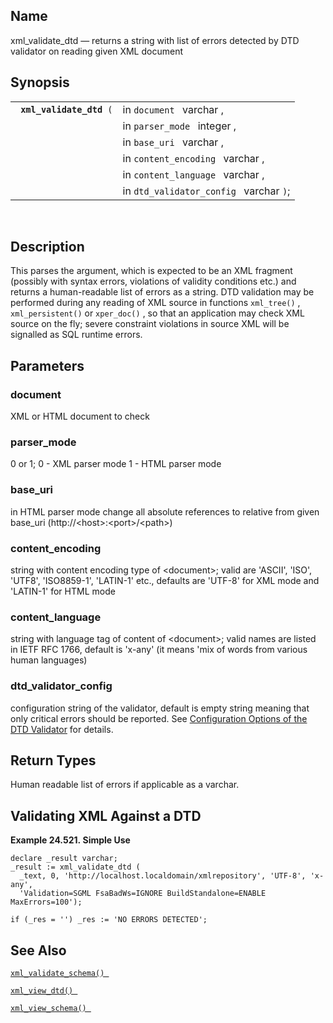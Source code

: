 <div>

<div>

</div>

<div>

## Name

xml_validate_dtd — returns a string with list of errors detected by DTD
validator on reading given XML document

</div>

<div>

## Synopsis

<div>

|                               |                                         |
|-------------------------------|-----------------------------------------|
| ` `**`xml_validate_dtd`**` (` | in `document ` varchar ,                |
|                               | in `parser_mode ` integer ,             |
|                               | in `base_uri ` varchar ,                |
|                               | in `content_encoding ` varchar ,        |
|                               | in `content_language ` varchar ,        |
|                               | in `dtd_validator_config ` varchar `)`; |

<div>

 

</div>

</div>

</div>

<div>

## Description

This parses the argument, which is expected to be an XML fragment
(possibly with syntax errors, violations of validity conditions etc.)
and returns a human-readable list of errors as a string. DTD validation
may be performed during any reading of XML source in functions
`xml_tree()` , `xml_persistent()` or `xper_doc()` , so that an
application may check XML source on the fly; severe constraint
violations in source XML will be signalled as SQL runtime errors.

</div>

<div>

## Parameters

<div>

### document

XML or HTML document to check

</div>

<div>

### parser_mode

0 or 1; 0 - XML parser mode 1 - HTML parser mode

</div>

<div>

### base_uri

in HTML parser mode change all absolute references to relative from
given base_uri (http://\<host\>:\<port\>/\<path\>)

</div>

<div>

### content_encoding

string with content encoding type of \<document\>; valid are 'ASCII',
'ISO', 'UTF8', 'ISO8859-1', 'LATIN-1' etc., defaults are 'UTF-8' for XML
mode and 'LATIN-1' for HTML mode

</div>

<div>

### content_language

string with language tag of content of \<document\>; valid names are
listed in IETF RFC 1766, default is 'x-any' (it means 'mix of words from
various human languages)

</div>

<div>

### dtd_validator_config

configuration string of the validator, default is empty string meaning
that only critical errors should be reported. See
<a href="dtd_config.html" class="link"
title="15.7.2. Configuration Options of the DTD Validator">Configuration
Options of the DTD Validator</a> for details.

</div>

</div>

<div>

## Return Types

Human readable list of errors if applicable as a varchar.

</div>

<div>

## Validating XML Against a DTD

<div>

**Example 24.521. Simple Use**

<div>

``` programlisting
declare _result varchar;
_result := xml_validate_dtd (
  _text, 0, 'http://localhost.localdomain/xmlrepository', 'UTF-8', 'x-any',
  'Validation=SGML FsaBadWs=IGNORE BuildStandalone=ENABLE MaxErrors=100');

if (_res = '') _res := 'NO ERRORS DETECTED';
```

</div>

</div>

  

</div>

<div>

## See Also

<a href="fn_xml_validate_schema.html" class="link"
title="xml_validate_schema"><code
class="function">xml_validate_schema() </code></a>

<a href="fn_xml_view_dtd.html" class="link" title="xml_view_dtd"><code
class="function">xml_view_dtd() </code></a>

<a href="fn_xml_view_schema.html" class="link"
title="xml_view_schema"><code
class="function">xml_view_schema() </code></a>

</div>

</div>
